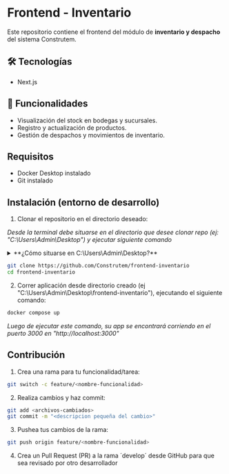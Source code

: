 # Frontend - Inventario

Este repositorio contiene el frontend del módulo de **inventario y despacho** del sistema Construtem.

## 🛠️ Tecnologías
- Next.js
  
## 🚀 Funcionalidades
- Visualización del stock en bodegas y sucursales.
- Registro y actualización de productos.
- Gestión de despachos y movimientos de inventario.

## Requisitos

- Docker Desktop instalado
- Git instalado  

## Instalación (entorno de desarrollo)

1. Clonar el repositorio en el directorio deseado:

*Desde la terminal debe situarse en el directorio que desee clonar repo (ej: "C:\Users\Admin\Desktop") y ejecutar siguiente comando*

<details>

<summary>**¿Cómo situarse en C:\Users\Admin\Desktop?**</summary>

1. Abrir terminal (Ya sea powershell, cmd, git bash, etc)
2. Te encontrarás situado en C:\Users\Admin o algo así
3. Debes ejecutar el comando
```bash
cd .\Desktop\
```
*Cualquier consulta escribirme a wsp +56979828311*
</details>

```bash
git clone https://github.com/Construtem/frontend-inventario
cd frontend-inventario
```
2. Correr aplicación desde directorio creado (ej "C:\Users\Admin\Desktop\frontend-inventario"),
ejecutando el siguiente comando:
```bash
docker compose up
```
*Luego de ejecutar este comando, su app se encontrará corriendo en el puerto 3000 en "http://localhost:3000"*

## Contribución

1. Crea una rama para tu funcionalidad/tarea:

```bash
git switch -c feature/<nombre-funcionalidad>
```

2. Realiza cambios y haz commit:

```bash
git add <archivos-cambiados>
git commit -m "<descripcion pequeña del cambio>"
```

3. Pushea tus cambios de la rama:

```bash
git push origin feature/<nombre-funcionalidad> 
```

4. Crea un Pull Request (PR) a la rama ´develop´ desde GitHub para que sea revisado por otro desarrollador
